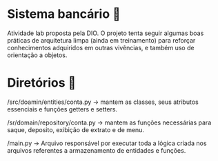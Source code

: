 
# Sistema bancário 🌟

Atividade lab proposta pela DIO. O projeto tenta seguir algumas boas práticas de arquitetura limpa (ainda em treinamento) para reforçar conhecimentos adquiridos em outras vivências, e também uso de orientação a objetos.

# Diretórios 📖
/src/doamin/entities/conta.py -> mantem as classes, seus atributos essenciais e funções getters e setters.

/sr/domain/repository/conta.py -> mantem as funções necessárias para saque, deposito, exibição de extrato e de menu.

/main.py -> Arquivo responsável por executar toda a lógica criada nos arquivos referentes a armazenamento de entidades e funções.
